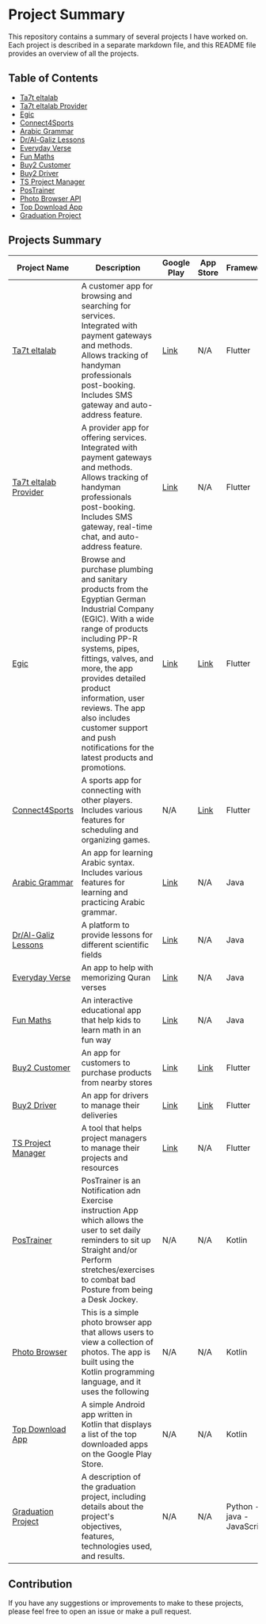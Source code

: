 # Project Summary

This repository contains a summary of several projects I have worked on. Each project is described in a separate
markdown file, and this README file provides an overview of all the projects.

## Table of Contents

- [Ta7t eltalab](Ta7t_eltalab.md)
- [Ta7t eltalab Provider](Ta7t_eltalab_provider.md)
- [Egic](egic_project.md)
- [Connect4Sports](Connect4Sports.md)
- [Arabic Grammar](Arabic_Syntax.md)
- [Dr/Al-Galiz Lessons](Dr_Al-Galiz_Lessons.md)
- [Everyday Verse](Everyday_Verse.md)
- [Fun Maths](Fun_Maths.md)
- [Buy2 Customer](Buy2_customer.md)
- [Buy2 Driver](Buy2_Driver.md)
- [TS Project Manager](TS_Project_manager.md)
- [PosTrainer](https://github.com/FadyFouad/PosTrainer/edit/master/README.md)
- [Photo Browser API](https://github.com/FadyFouad/PhotosBrowser/tree/master)
- [Top Download App](https://github.com/FadyFouad/TopDownloadedApps/tree/master)
- [Graduation Project](Graduation_project.md)

## Projects Summary

| Project Name                                                                           | Description                                                                                                                                                                                                                                                                                                                                                        | Google Play                                                                           | App Store                                                               | Framework                  |
|----------------------------------------------------------------------------------------|--------------------------------------------------------------------------------------------------------------------------------------------------------------------------------------------------------------------------------------------------------------------------------------------------------------------------------------------------------------------|---------------------------------------------------------------------------------------|-------------------------------------------------------------------------|----------------------------|
| [Ta7t eltalab](Ta7t_eltalab.md)                                                        | A customer app for browsing and searching for services. Integrated with payment gateways and methods. Allows tracking of handyman professionals post-booking. Includes SMS gateway and auto-address feature.                                                                                                                                                       | [Link](https://play.google.com/store/apps/details?id=com.etatech.ondemandcustomerapp) | N/A                                                                     | Flutter                    |
| [Ta7t eltalab Provider](Ta7t_eltalab_provider.md)                                      | A provider app for offering services. Integrated with payment gateways and methods. Allows tracking of handyman professionals post-booking. Includes SMS gateway, real-time chat, and auto-address feature.                                                                                                                                                        | [Link](https://play.google.com/store/apps/details?id=com.etatech.ondemandcustomerapp) | N/A                                                                     | Flutter                    |
| [Egic](egic_project.md)                                                                | Browse and purchase plumbing and sanitary products from the Egyptian German Industrial Company (EGIC). With a wide range of products including PP-R systems, pipes, fittings, valves, and more, the app provides detailed product information, user reviews. The app also includes customer support and push notifications for the latest products and promotions. | [Link](https://play.google.com/store/apps/details?id=com.egic.marketing)              | [Link](https://apps.apple.com/eg/app/egic-marketing/id1658987574d)      | Flutter                    | 
| [Connect4Sports](Connect4Sports.md)                                                    | A sports app for connecting with other players. Includes various features for scheduling and organizing games.                                                                                                                                                                                                                                                     | N/A                                                                                   | [Link](https://testflight.apple.com/join/Q97cZPXd)                      | Flutter                    |
| [Arabic Grammar](Arabic_Syntax.md)                                                     | An app for learning Arabic syntax. Includes various features for learning and practicing Arabic grammar.                                                                                                                                                                                                                                                           | [Link](https://play.google.com/store/apps/details?id=com.etateck.arabsyntax)          | N/A                                                                     | Java                       |
| [Dr/Al-Galiz Lessons](Dr_Al-Galiz_Lessons.md)                                          | A platform to provide lessons for different scientific fields                                                                                                                                                                                                                                                                                                      | [Link](https://play.google.com/store/apps/details?id=com.etateck.al8aleezonline)      | N/A                                                                     | Java                       |
| [Everyday Verse](Everyday_Verse.md)                                                    | An app to help with memorizing Quran verses                                                                                                                                                                                                                                                                                                                        | [Link](https://play.google.com/store/apps/details?id=com.etatech.everydayverse)       | N/A                                                                     | Java                       |
| [Fun Maths](Fun_Maths.md)                                                              | An interactive educational app that help kids to learn math in an fun way                                                                                                                                                                                                                                                                                          | [Link](https://play.google.com/store/apps/details?id=com.fouad.fady.funmaths)         | N/A                                                                     | Java                       |
| [Buy2 Customer](Buy2_customer.md)                                                      | An app for customers to purchase products from nearby stores                                                                                                                                                                                                                                                                                                       | [Link](https://play.google.com/store/apps/details?id=com.grandtech.buy2online)        | [Link](https://apps.apple.com/eg/app/buy2-online/id1559731881)          | Flutter                    |
| [Buy2 Driver](Buy2_Driver.md)                                                          | An app for drivers to manage their deliveries                                                                                                                                                                                                                                                                                                                      | [Link](https://apps.apple.com/eg/app/buy2-driver/id1578539072)                        | [Link](https://play.google.com/store/apps/details?id=com.gt.buy2driver) | Flutter                    |
| [TS Project Manager](TS_Project_manager.md)                                            | A tool that helps project managers to manage their projects and resources                                                                                                                                                                                                                                                                                          | [Link]( )                                                                             | N/A                                                                     | Flutter                    |
| [PosTrainer](https://github.com/FadyFouad/PosTrainer/edit/master/README.md)            | PosTrainer is an Notification adn Exercise instruction App which allows the user to set daily reminders to sit up Straight and/or Perform stretches/exercises to combat bad Posture from being a Desk Jockey.                                                                                                                                                      | N/A                                                                                   | N/A                                                                     | Kotlin                     |
| [Photo Browser](https://github.com/FadyFouad/PosTrainer/edit/master/README.md)         | This is a simple photo browser app that allows users to view a collection of photos. The app is built using the Kotlin programming language, and it uses the following                                                                                                                                                                                             | N/A                                                                                   | N/A                                                                     | Kotlin                     |
| [Top Download App](https://github.com/FadyFouad/TopDownloadedApps/tree/master)         | A simple Android app written in Kotlin that displays a list of the top downloaded apps on the Google Play Store.                                                                                                                                                                                                                                                   | N/A                                                                                   | N/A                                                                     | Kotlin                     |
| [Graduation Project](https://github.com/ahmedfarag9/humaniod-robot-graduation-project) | A description of the graduation project, including details about the project's objectives, features, technologies used, and results.                                                                                                                                                                                                                               | N/A                                                                                   | N/A                                                                     | Python - java - JavaScript |

## Contribution

If you have any suggestions or improvements to make to these projects, please feel free to open an issue or make a pull
request.

[//]: # (## Licensing)

[//]: # ()

[//]: # (This repository is available under the [MIT License]&#40;LICENSE&#41;.)